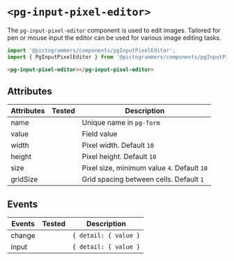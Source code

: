 # `<pg-input-pixel-editor>`

The `pg-input-pixel-editor` component is used to edit images. Tailored for pen or mouse input the editor can be used for various image editing tasks.

```typescript
import '@pictogrammers/components/pgInputPixelEditor';
import { PgInputPixelEditor } from '@pictogrammers/components/pgInputPixelEditor';
```

```html
<pg-input-pixel-editor></pg-input-pixel-editor>
```

## Attributes

| Attributes  | Tested   | Description |
| ----------- | -------- | ----------- |
| name        |          | Unique name in `pg-form` |
| value       |          | Field value |
| width       |          | Pixel width. Default `10` |
| height      |          | Pixel height. Default `10` |
| size        |          | Pixel size, minimum value `4`. Default `10` |
| gridSize    |          | Grid spacing between cells. Default `1` |

## Events

| Events     | Tested   | Description |
| ---------- | -------- | ----------- |
| change     |          | `{ detail: { value }` |
| input      |          | `{ detail: { value }` |
